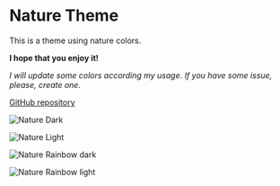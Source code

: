 # Nature Theme

This is a theme using nature colors.

**I hope that you enjoy it!**

*I will update some colors according my usage. If you have some issue, please, create one.*

[GitHub repository](https://github.com/vfthiagogomes/nature-theme-vscode.git)

![Nature Dark](https://user-images.githubusercontent.com/6399202/41370834-10ba1e1c-6f1f-11e8-8f9e-3291ffde70c4.png)

![Nature Light](https://user-images.githubusercontent.com/6399202/41442437-8b54d272-700d-11e8-8ba2-c63196354e21.png)

![Nature Rainbow dark](https://user-images.githubusercontent.com/6399202/31101920-3297971c-a7a6-11e7-9dd3-51a65ea112cd.png)

![Nature Rainbow light](https://user-images.githubusercontent.com/6399202/31101921-329eca1e-a7a6-11e7-8b51-29cc26974f7c.png)

